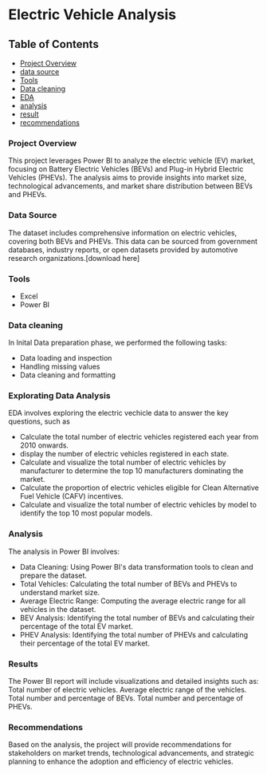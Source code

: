 # Electric Vehicle Analysis

## Table of Contents
- [Project Overview](#project-overview)
- [data source](#data-source)
- [Tools](#tools)
- [Data cleaning](#data-cleaning)
- [EDA](#explorating-data-analysis)
- [analysis](#analysis)
- [result](#results)
- [recommendations](#recommendations) 

### Project Overview

This project leverages Power BI to analyze the electric vehicle (EV) market, focusing on Battery Electric Vehicles (BEVs) and Plug-in Hybrid Electric Vehicles (PHEVs). The analysis aims to provide insights into market size, technological advancements, and market share distribution between BEVs and PHEVs.

### Data Source

The dataset includes comprehensive information on electric vehicles, covering both BEVs and PHEVs. This data can be sourced from government databases, industry reports, or open datasets provided by automotive research organizations.[download here]

### Tools

- Excel
- Power BI

### Data cleaning

In Inital Data preparation phase, we performed the following tasks:
- Data loading and inspection
- Handling missing values
- Data cleaning and formatting

### Explorating Data Analysis

EDA involves exploring the electric vechicle data to answer the key questions, such as
-  Calculate the total number of electric vehicles registered each year from 2010 onwards.
-  display the number of electric vehicles registered in each state.
-  Calculate and visualize the total number of electric vehicles by manufacturer to determine the top 10 manufacturers dominating the market.
-  Calculate the proportion of electric vehicles eligible for Clean Alternative Fuel Vehicle (CAFV) incentives.
-  Calculate and visualize the total number of electric vehicles by model to identify the top 10 most popular models.

### Analysis

The analysis in Power BI involves:
- Data Cleaning: Using Power BI's data transformation tools to clean and prepare the dataset.
- Total Vehicles: Calculating the total number of BEVs and PHEVs to understand market size.
- Average Electric Range: Computing the average electric range for all vehicles in the dataset.
- BEV Analysis: Identifying the total number of BEVs and calculating their percentage of the total EV market.
- PHEV Analysis: Identifying the total number of PHEVs and calculating their percentage of the total EV market.

### Results

The Power BI report will include visualizations and detailed insights such as:
Total number of electric vehicles.
Average electric range of the vehicles.
Total number and percentage of BEVs.
Total number and percentage of PHEVs.

### Recommendations
 
Based on the analysis, the project will provide recommendations for stakeholders on market trends, technological advancements, and strategic planning to enhance the adoption and efficiency of electric vehicles.
